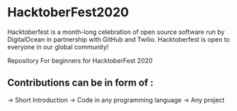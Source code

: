 # HacktoberFest2020

Hacktoberfest is a month-long celebration of open source software run by DigitalOcean in partnership with GitHub and Twilio.
Hacktoberfest is open to everyone in our global community!

Repository For beginners for HacktoberFest 2020

## Contributions can be in form of :
-> Short Introduction
-> Code in any programming language
-> Any project
